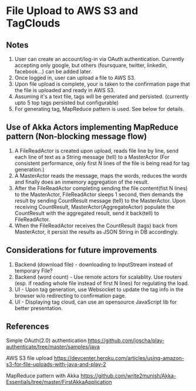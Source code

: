 # File Upload to AWS S3 and TagClouds  #

## Notes ##
1. User can create an account/log-in via OAuth authentication.  Currently accepting only google, but others (foursquare, twitter, linkedin, facebook...) can be added later.  
2. Once logged in, user can upload a file to AWS S3.
3. Upon file upload is complete, your is taken to the confirmation page that the file is uploaded and ready in AWS S3.
4. Assuming it's a text file, tags will be generated and persisted. (currently upto 5 top tags persisted but configurable)
5. For generating tag, MapReduce pattern is used. See below for details.

## Use of Akka Actors implementing MapReduce pattern (Non-blocking message flow) ##
1. A FileReadActor is created upon upload, reads file line by line, send each line of text as a String message (tell) to a MasterActor
(For consistent performance, only first N lines of the file is being read for tag generation.)
2. A MasterActor reads the message, maps the words, reduces the words and finally does an inmemory aggregation of the result.
3. After the FileReadActor completing sending the file content(fist N lines) to the MasterActor, FileReadActor sleeps 1 second, then demands the result by sending CountResult message (tell) to the MasterActor. Upon receiving CountResult, MasterActor(AggregateActor) populate the CountResult with the aggregated result, send it back(tell) to FileReadActor. 
4. When the FileReadActor receives the CountResult (tags) back from MasterActor, it persist the results as JSON String in DB accordingly.

## Considerations for future improvements ##
1. Backend (download file) - downloading to InputStream instead of temporary File? 
2. Backend (word count) - Use remote actors for scalablity. Use routers (esp. if reading whole file instead of first N lines) for regulating the load.
3. UI - Upon tag generation, use Websocket to update the tag info in the browser w/o redirecting to confirmation page.
3. UI - Displaying tag cloud, can use an opensource JavaScript lib for better presentation.

## References ##
Simple OAuth(2.0) authentication
https://github.com/joscha/play-authenticate/tree/master/samples/java

AWS S3 file upload
https://devcenter.heroku.com/articles/using-amazon-s3-for-file-uploads-with-java-and-play-2

MapReduce pattern with Akka
https://github.com/write2munish/Akka-Essentials/tree/master/FirstAkkaApplication
